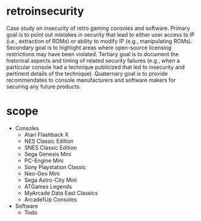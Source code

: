 # retroinsecurity
Case study on insecurity of retro gaming consoles and software.  Primary goal is to point out mistakes in security that lead to either user access to IP (i.e., extraction of ROMs) or ability to modify IP (e.g., manipulating ROMs).  Secondary goal is to highlight areas where open-source licensing restrictions may have been violated.  Tertiary goal is to document the historical aspects and timing of related security failures (e.g., when a particular console had a technique publicized that led to insecurity and pertinent details of the technique).  Quaternary goal is to provide recommendates to console manufacturers and software makers for securing any future products.

# scope
* Consoles
    * Atari Flashback X
    * NES Classic Edition
    * SNES Classic Edition
    * Sega Genesis Mini
    * PC-Engine Mini
    * Sony Playstation Classic
    * Neo-Geo Mini
    * Sega Astro-City Mini
    * ATGames Legends
    * MyArcade Data East Classics
    * Arcade1Up Consoles
* Software
    * Todo

